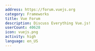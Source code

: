 ```yaml
---
address: https://forum.vuejs.org
category: Frameworks
title: Vue Forum
description: Discuss Everything Vue.js!
userCount: 40628
icon: vuejs.png
activity: high
language: en_US
---
```


